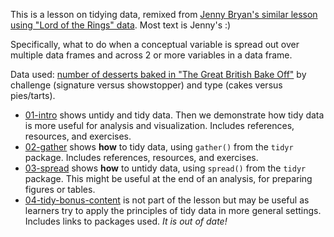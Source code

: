 This is a lesson on tidying data, remixed from [Jenny Bryan's similar lesson using "Lord of the Rings" data](https://github.com/jennybc/lotr-tidy). Most text is Jenny's :)

Specifically, what to do when a conceptual variable is spread out over multiple data frames and across 2 or more variables in a data frame.

Data used: [number of desserts baked in "The Great British Bake Off"](https://github.com/apreshill/bakeoff) by challenge (signature versus showstopper) and type (cakes versus pies/tarts).

  * [01-intro](01-intro.html) shows untidy and tidy data. Then we demonstrate how tidy data is more useful for analysis and visualization. Includes references, resources, and exercises.
  * [02-gather](02-gather.html) shows __how__ to tidy data, using `gather()` from the `tidyr` package. Includes references, resources, and exercises.
  * [03-spread](03-spread.md) shows __how__ to untidy data, using `spread()` from the `tidyr` package. This might be useful at the end of an analysis, for preparing figures or tables.
  * [04-tidy-bonus-content](04-tidy-bonus-content.md) is not part of the lesson but may be useful as learners try to apply the principles of tidy data in more general settings. Includes links to packages used. *It is out of date!*
